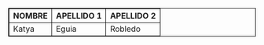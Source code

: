 <title>PAGINA 2</title>

<style>
   table, th, td{
       border: 1px solid black;
   }
</style>


<table>
  <thead>
    <tr>
      <th>NOMBRE</th>
      <th>APELLIDO 1</th>
      <th>APELLIDO 2</th>
    </tr>
  </thead>
  <tbody>
    <tr>
      <td>Katya</td>
      <td>Eguia</td>
      <td>Robledo</td>
    </tr>
  
  </tbody>
</table>
